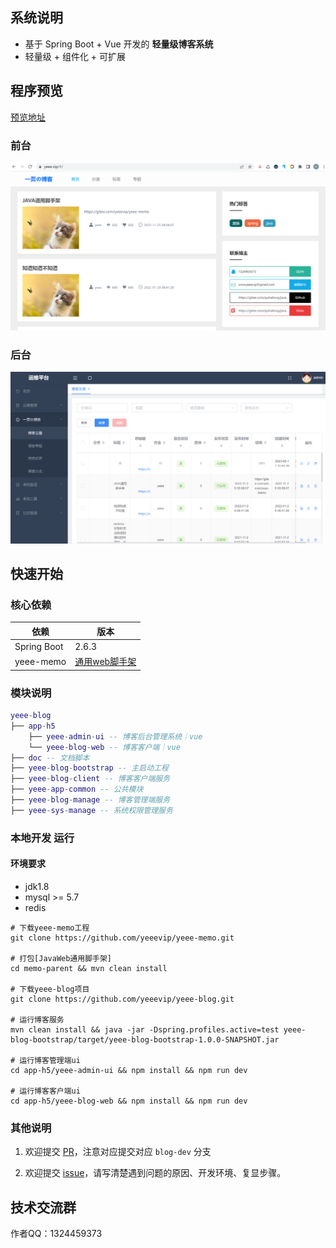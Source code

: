 
## 系统说明

- 基于 Spring Boot + Vue 开发的 **轻量级博客系统**
- 轻量级 + 组件化 + 可扩展

## 程序预览

[预览地址](https://www.yeee.vip)

### 前台

![](doc/yeee-blog-client.png)

### 后台

![](doc/yeee-blog-manage.png)

## 快速开始

### 核心依赖

| 依赖                          | 版本                                                   |
|-----------------------------|------------------------------------------------------|
| Spring Boot                 | 2.6.3                                                |
| yeee-memo                   | [通用web脚手架](https://github.com/yeeevip/yeee-memo.git) |

### 模块说明

```lua
yeee-blog
├── app-h5
    ├── yeee-admin-ui -- 博客后台管理系统｜vue
    └── yeee-blog-web -- 博客客户端｜vue
├── doc -- 文档脚本
├── yeee-blog-bootstrap -- 主启动工程
├── yeee-blog-client -- 博客客户端服务
├── yeee-app-common -- 公共模块
├── yeee-blog-manage -- 博客管理端服务
├── yeee-sys-manage -- 系统权限管理服务
```

### 本地开发 运行

#### 环境要求

- jdk1.8
- mysql >= 5.7
- redis

```
# 下载yeee-memo工程
git clone https://github.com/yeeevip/yeee-memo.git

# 打包[JavaWeb通用脚手架]
cd memo-parent && mvn clean install

# 下载yeee-blog项目
git clone https://github.com/yeeevip/yeee-blog.git

# 运行博客服务
mvn clean install && java -jar -Dspring.profiles.active=test yeee-blog-bootstrap/target/yeee-blog-bootstrap-1.0.0-SNAPSHOT.jar

# 运行博客管理端ui
cd app-h5/yeee-admin-ui && npm install && npm run dev

# 运行博客客户端ui
cd app-h5/yeee-blog-web && npm install && npm run dev
```

### 其他说明

1. 欢迎提交 [PR](https://www.yeee.vip)，注意对应提交对应 `blog-dev` 分支

2. 欢迎提交 [issue](https://github.com/yeeevip/yeee-blog/issues)，请写清楚遇到问题的原因、开发环境、复显步骤。

## 技术交流群

作者QQ：1324459373
